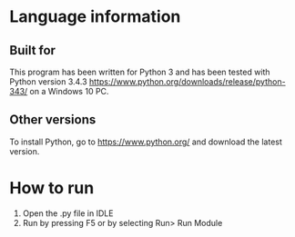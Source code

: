 # Language information 
## Built for
This program has been written for Python 3 and has been tested with 
Python version 3.4.3 https://www.python.org/downloads/release/python-343/ 
on a Windows 10 PC. 
## Other versions
To install Python, go to https://www.python.org/ and download the latest version. 
# How to run
1. Open the .py file in IDLE
2. Run by pressing F5 or by selecting Run> Run Module
